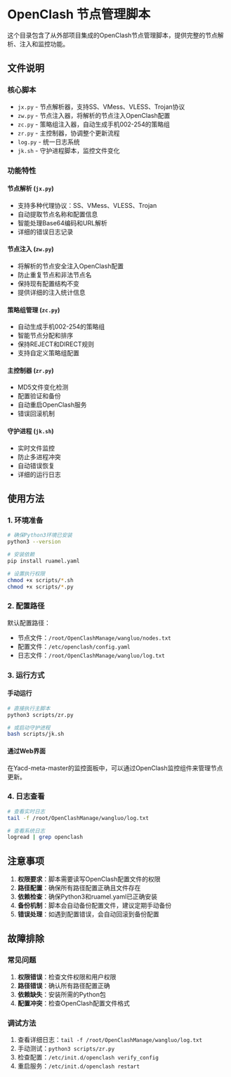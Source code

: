 # OpenClash 节点管理脚本

这个目录包含了从外部项目集成的OpenClash节点管理脚本，提供完整的节点解析、注入和监控功能。

## 文件说明

### 核心脚本
- `jx.py` - 节点解析器，支持SS、VMess、VLESS、Trojan协议
- `zw.py` - 节点注入器，将解析的节点注入OpenClash配置
- `zc.py` - 策略组注入器，自动生成手机002-254的策略组
- `zr.py` - 主控制器，协调整个更新流程
- `log.py` - 统一日志系统
- `jk.sh` - 守护进程脚本，监控文件变化

### 功能特性

#### 节点解析 (`jx.py`)
- 支持多种代理协议：SS、VMess、VLESS、Trojan
- 自动提取节点名称和配置信息
- 智能处理Base64编码和URL解析
- 详细的错误日志记录

#### 节点注入 (`zw.py`)
- 将解析的节点安全注入OpenClash配置
- 防止重复节点和非法节点名
- 保持现有配置结构不变
- 提供详细的注入统计信息

#### 策略组管理 (`zc.py`)
- 自动生成手机002-254的策略组
- 智能节点分配和排序
- 保持REJECT和DIRECT规则
- 支持自定义策略组配置

#### 主控制器 (`zr.py`)
- MD5文件变化检测
- 配置验证和备份
- 自动重启OpenClash服务
- 错误回滚机制

#### 守护进程 (`jk.sh`)
- 实时文件监控
- 防止多进程冲突
- 自动错误恢复
- 详细的运行日志

## 使用方法

### 1. 环境准备
```bash
# 确保Python3环境已安装
python3 --version

# 安装依赖
pip install ruamel.yaml

# 设置执行权限
chmod +x scripts/*.sh
chmod +x scripts/*.py
```

### 2. 配置路径
默认配置路径：
- 节点文件：`/root/OpenClashManage/wangluo/nodes.txt`
- 配置文件：`/etc/openclash/config.yaml`
- 日志文件：`/root/OpenClashManage/wangluo/log.txt`

### 3. 运行方式

#### 手动运行
```bash
# 直接执行主脚本
python3 scripts/zr.py

# 或启动守护进程
bash scripts/jk.sh
```

#### 通过Web界面
在Yacd-meta-master的监控面板中，可以通过OpenClash监控组件来管理节点更新。

### 4. 日志查看
```bash
# 查看实时日志
tail -f /root/OpenClashManage/wangluo/log.txt

# 查看系统日志
logread | grep openclash
```

## 注意事项

1. **权限要求**：脚本需要读写OpenClash配置文件的权限
2. **路径配置**：确保所有路径配置正确且文件存在
3. **依赖检查**：确保Python3和ruamel.yaml已正确安装
4. **备份机制**：脚本会自动备份配置文件，建议定期手动备份
5. **错误处理**：如遇到配置错误，会自动回滚到备份配置

## 故障排除

### 常见问题
1. **权限错误**：检查文件权限和用户权限
2. **路径错误**：确认所有路径配置正确
3. **依赖缺失**：安装所需的Python包
4. **配置冲突**：检查OpenClash配置文件格式

### 调试方法
1. 查看详细日志：`tail -f /root/OpenClashManage/wangluo/log.txt`
2. 手动测试：`python3 scripts/zr.py`
3. 检查配置：`/etc/init.d/openclash verify_config`
4. 重启服务：`/etc/init.d/openclash restart` 